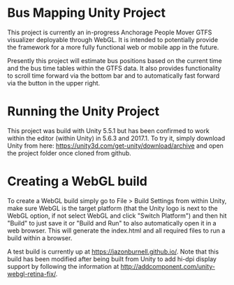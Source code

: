 # Bus Mapping Unity Project

This project is currently an in-progress Anchorage People Mover GTFS visualizer deployable through WebGL. It is intended to potentially provide the framework for a more fully functional web or mobile app in the future. 

Presently this project will estimate bus positions based on the current time and the bus time tables within the GTFS data. It also provides functionality to scroll time forward via the bottom bar and to automatically fast forward via the button in the upper right. 


# Running the Unity Project

This project was build with Unity 5.5.1 but has been confirmed to work within the editor (within Unity) in 5.6.3 and 2017.1. To try it, simply download Unity from here: https://unity3d.com/get-unity/download/archive and open the project folder once cloned from github. 


# Creating a WebGL build

To create a WebGL build simply go to File > Build Settings from within Unity, make sure WebGL is the target platform (that the Unity logo is next to the WebGL option, if not select WebGL and click "Switch Platform") and then hit "Build" to just save it or "Build and Run" to also automatically open it in a web browser. This will generate the index.html and all required files to run a build within a browser. 

A test build is currently up at https://jazonburnell.github.io/. Note that this build has been modified after being built from Unity to add hi-dpi display support by following the information at http://addcomponent.com/unity-webgl-retina-fix/.
